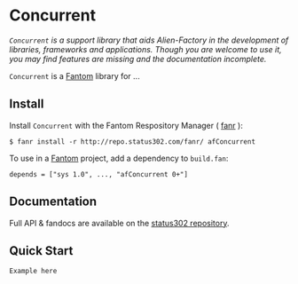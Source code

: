 # Concurrent

*`Concurrent` is a support library that aids Alien-Factory in the development of libraries, frameworks and applications.
Though you are welcome to use it, you may find features are missing and the documentation incomplete.*

`Concurrent` is a [Fantom](http://fantom.org/) library for ...



## Install

Install `Concurrent` with the Fantom Respository Manager ( [fanr](http://fantom.org/doc/docFanr/Tool.html#install) ):

    $ fanr install -r http://repo.status302.com/fanr/ afConcurrent

To use in a [Fantom](http://fantom.org/) project, add a dependency to `build.fan`:

    depends = ["sys 1.0", ..., "afConcurrent 0+"]



## Documentation

Full API & fandocs are available on the [status302 repository](http://repo.status302.com/doc/afConcurrent/#overview).



## Quick Start

    Example here
